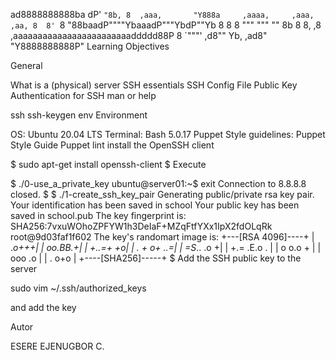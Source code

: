   ad8888888888ba
 dP'         `"8b,
 8  ,aaa,       "Y888a     ,aaaa,     ,aaa,  ,aa,
 8  8' `8           "88baadP""""YbaaadP"""YbdP""Yb
 8  8   8              """        """      ""    8b
 8  8, ,8         ,aaaaaaaaaaaaaaaaaaaaaaaaddddd88P
 8  `"""'       ,d8""
 Yb,         ,ad8"
  "Y8888888888P"
Learning Objectives

General

What is a (physical) server
SSH essentials
SSH Config File
Public Key Authentication for SSH
man or help

ssh
ssh-keygen
env
Environment

OS: Ubuntu 20.04 LTS
Terminal: Bash 5.0.17
Puppet
Style guidelines: Puppet Style Guide
Puppet lint
install the OpenSSH client

$ sudo apt-get install openssh-client
$
Execute

$ ./0-use_a_private_key
ubuntu@server01:~$ exit
Connection to 8.8.8.8 closed.
$
$ ./1-create_ssh_key_pair
Generating public/private rsa key pair.
Your identification has been saved in school
Your public key has been saved in school.pub
The key fingerprint is:
SHA256:7vxuWOhoZPFYW1h3DeIaF+MZqFtfYXx1IpX2fdOLqRk root@9d03faf1f602
The key's randomart image is:
+---[RSA 4096]----+
|           .*o+++|
|          oo.BB.+|
|         +..=+ +o|
|      . + o+  ..=|
|       =S*.. .o +|
|      +.= .E.o . |
|     o o.o  +    |
|      ooo .o     |
|     .  o+o      |
+----[SHA256]-----+
$
Add the SSH public key to the server

sudo vim ~/.ssh/authorized_keys

and add the key

Autor

ESERE EJENUGBOR C.
